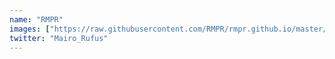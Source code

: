 ```yaml
---
name: "RMPR"
images: ["https://raw.githubusercontent.com/RMPR/rmpr.github.io/master/images/avatar.png"]
twitter: "Mairo_Rufus"
---
```

